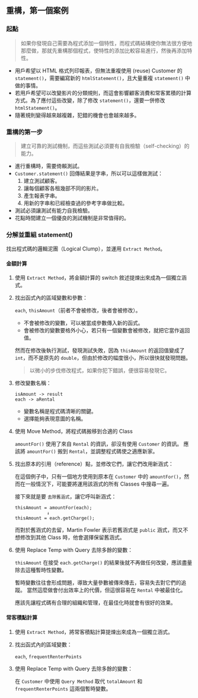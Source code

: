 ## 重構，第一個案例
### 起點
> 如果你發現自己需要為程式添加一個特性，而程式碼結構使你無法很方便地那麼做，那就先重構那個程式，使特性的添加比較容易進行，然後再添加特性。

* 用戶希望以 HTML 格式列印報表，但無法重複使用 (reuse) Customer 的 `statement()`，需要編寫新的 `htmlStatement()`，且大量重複 `statement()` 中做的事情。
* 若用戶希望可以改變影片的分類規則，而這會影響顧客消費和常客累積的計算方式。為了應付這些改變，除了修改 `statement()`，還要一併修改 `htmlStatement()`。
* 隨著規則變得越來越複雜，犯錯的機會也會越來越多。

### 重構的第一步
> 建立可靠的測試機制，而這些測試必須要有自我檢驗（self-checking）的能力。

* 進行重構時，需要倚賴測試。
* `Customer.statement()` 回傳結果是字串，所以可以這樣做測試：
    1. 建立測試顧客。
    2. 讓每個顧客各租幾部不同的影片。
    3. 產生報表字串。
    4. 用新的字串和已經檢查過的參考字串做比較。
* 測試必須讓測試有能力自我檢驗。
* 花點時間建立一個優良的測試機制是非常值得的。

### 分解並重組 statement()

找出程式碼的邏輯泥團（Logical Clump），並運用 `Extract Method`。

#### 金額計算
    
1. 使用 `Extract Method`，將金額計算的 switch 敘述提煉出來成為一個獨立涵式。
    
2. 找出函式內的區域變數和參數：

    `each`, `thisAmount`（前者不會被修改，後者會被修改）。
    * 不會被修改的變數，可以被當成參數傳入新的函式。
    * 會被修改的變數要格外小心，若只有一個變數會被修改，就把它當作返回值。

   然而在修改後執行測試，發現測試失敗，因為 `thisAmount` 的返回值變成了 `int`，而不是原先的 `double`，但由於修改的幅度很小，所以很快就發現問題。
   > 以微小的步伐修改程式，如果你犯下錯誤，便很容易發現它。
   
3. 修改變數名稱：
   
    ```
    isAmount -> result
    each -> aRental
    ```
    
    * 變數名稱是程式碼清晰的關鍵。
    * 選擇能夠表現意圖的名稱。
   
4. 使用 Move Method，將程式碼搬移到合適的 Class
    
    `amountFor()` 使用了來自 `Rental` 的資訊，卻沒有使用 `Customer` 的資訊。
    應該將 `amountFor()` 搬到 `Rental`，並調整程式碼使之適應新家。
    
5. 找出原本的引用（reference）點，並修改它們，讓它們改用新涵式：
    
    在這個例子中，只有一個地方使用到原本在 `Customer` 中的 `amountFor()`，然而在一般情況下，可能要將運用該涵式的所有 Classes 中搜尋一遍。
    
    接下來就是要 `去除舊涵式`，讓它呼叫新涵式：
    
    ```
    thisAmount = amountFor(each);
                ↓
    thisAmount = each.getCharge();
    ```
    
    而對於舊涵式的去留，Martin Fowler 表示若舊涵式是 `public` 涵式，而又不想修改到其他 Class 時，他會選擇保留舊涵式。
    
6. 使用 Replace Temp with Query 去除多餘的變數：

    `thisAmount` 在接受 `each.getCharge()` 的結果後就不再做任何改變，應該盡量除去這種暫時性變數。
    
    暫時變數往往會形成問題，導致大量參數被傳來傳去，容易失去對它們的追蹤。
    當然這麼做會付出效率上的代價，但這很容易在 `Rental` 中被最佳化。
    
    應該先讓程式碼有合理的組織和管理，在最佳化時就會有很好的效果。
    
#### 常客積點計算

1. 使用 `Extract Method`，將常客積點計算提煉出來成為一個獨立涵式。

2. 找出函式內的區域變數：

    `each`, `frequentRenterPoints`
    
3. 使用 Replace Temp with Query 去除多餘的變數：
    
    在 `Customer` 中使用 `Query Method` 取代 `totalAmount` 和 `frequentRenterPoints` 這兩個暫時變數。
